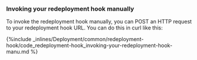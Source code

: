 <!-- usedin: [ _legacy_docker/deployment/redeployment-hook.md, _maestro/Deployment/redeployment-hook.md, _node/deployment/redeployment-hook.md, _rails/deployment/redeployment-hook.md, _skycap/deployment/redeployment-hook.md] -->


### Invoking your redeployment hook manually

To invoke the redeployment hook manually, you can POST an HTTP request to your redeployment hook URL. You can do this in curl like this:



{%include _inlines/Deployment/common/redeployment-hook/code_redeployment-hook_invoking-your-redeployment-hook-manu.md %}







